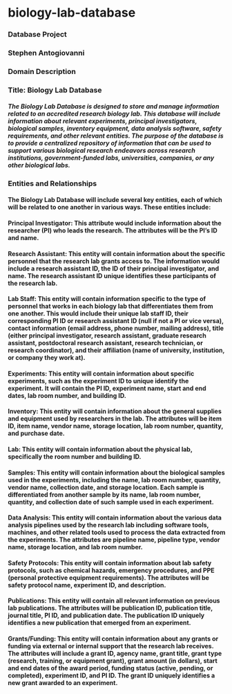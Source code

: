 # biology-lab-database

### Database Project
### Stephen Antogiovanni

### Domain Description
### Title: Biology Lab Database 
##### The Biology Lab Database is designed to store and manage information related to an accredited research biology lab. This database will include information about relevant experiments, principal investigators, biological samples, inventory equipment, data analysis software, safety requirements, and other relevant entities. The purpose of the database is to provide a centralized repository of information that can be used to support various biological research endeavors across research institutions, government-funded labs, universities, companies, or any other biological labs.

### Entities and Relationships
#### The Biology Lab Database will include several key entities, each of which will be related to one another in various ways. These entities include: 

#### Principal Investigator: This attribute would include information about the researcher (PI) who leads the research. The attributes will be the PI’s ID and name.

#### Research Assistant: This entity will contain information about the specific personnel that the research lab grants access to. The information would include a research assistant ID, the ID of their principal investigator, and name. The research assistant ID unique identifies these participants of the research lab.

#### Lab Staff: This entity will contain information specific to the type of personnel that works in each biology lab that differentiates them from one another. This would include their unique lab staff ID, their corresponding PI ID or research assistant ID (null if not a PI or vice versa), contact information (email address, phone number, mailing address), title (either principal investigator, research assistant, graduate research assistant, postdoctoral research assistant, research technician, or research coordinator), and their affiliation (name of university, institution, or company they work at).

#### Experiments: This entity will contain information about specific experiments, such as the experiment ID to unique identify the experiment. It will contain the PI ID, experiment name, start and end dates, lab room number, and building ID.

#### Inventory: This entity will contain information about the general supplies and equipment used by researchers in the lab. The attributes will be item ID, item name, vendor name, storage location, lab room number, quantity, and purchase date.

#### Lab: This entity will contain information about the physical lab, specifically the room number and building ID.

#### Samples: This entity will contain information about the biological samples used in the experiments, including the name, lab room number, quantity, vendor name, collection date, and storage location. Each sample is differentiated from another sample by its name, lab room number, quantity, and collection date of such sample used in each experiment.

#### Data Analysis: This entity will contain information about the various data analysis pipelines used by the research lab including software tools, machines, and other related tools used to process the data extracted from the experiments. The attributes are pipeline name, pipeline type, vendor name, storage location, and lab room number.

#### Safety Protocols: This entity will contain information about lab safety protocols, such as chemical hazards, emergency procedures, and PPE (personal protective equipment requirements). The attributes will be safety protocol name, experiment ID, and description.

#### Publications: This entity will contain all relevant information on previous lab publications. The attributes will be publication ID, publication title, journal title, PI ID, and publication date. The publication ID uniquely identifies a new publication that emerged from an experiment.

#### Grants/Funding: This entity will contain information about any grants or funding via external or internal support that the research lab receives. The attributes will include a grant ID, agency name, grant title, grant type (research, training, or equipment grant), grant amount (in dollars), start and end dates of the award period, funding status (active, pending, or completed), experiment ID, and PI ID. The grant ID uniquely identifies a new grant awarded to an experiment.






